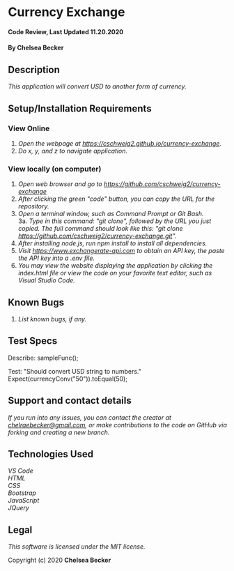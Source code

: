 # Currency Exchange

#### Code Review, Last Updated 11.20.2020

#### **By Chelsea Becker**

## Description

_This application will convert USD to another form of currency._

## Setup/Installation Requirements
### View Online
1. _Open the webpage at https://cschweig2.github.io/currency-exchange._
2. _Do x, y, and z to navigate application._

### View locally (on computer)
1. _Open web browser and go to https://github.com/cschweig2/currency-exchange_
2. _After clicking the green "code" button, you can copy the URL for the repository._
3. _Open a terminal window, such as Command Prompt or Git Bash._<br>
  3a. _Type in this command: "git clone", followed by the URL you just copied. The full command should look like this: "git clone https://github.com/cschweig2/currency-exchange.git"._
4. _After installing node.js, run npm install to install all dependencies._
5. _Visit https://www.exchangerate-api.com to obtain an API key, the paste the API key into a .env file._
4. _You may view the website displaying the application by clicking the index.html file or view the code on your favorite text editor, such as Visual Studio Code._

## Known Bugs

1. _List known bugs, if any._

## Test Specs

Describe: sampleFunc();

Test: "Should convert USD string to numbers."<br>
Expect(currencyConv("50")).toEqual(50); <br>


## Support and contact details

_If you run into any issues, you can contact the creator at chelraebecker@gmail.com, or make contributions to the code on GitHub via forking and creating a new branch._

## Technologies Used

_VS Code_ <br />
_HTML_ <br />
_CSS_ <br />
_Bootstrap_ <br />
_JavaScript_ <br />
_JQuery_

## Legal

*This software is licensed under the MIT license.*

Copyright (c) 2020 **Chelsea Becker**